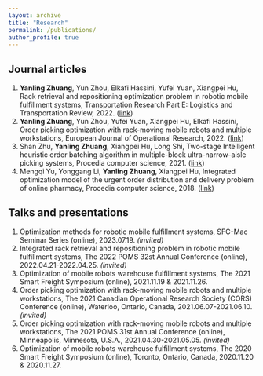 ```yaml
---
layout: archive
title: "Research"
permalink: /publications/
author_profile: true
---
```


## Journal articles

1. **Yanling Zhuang**, Yun Zhou, Elkafi Hassini, Yufei Yuan, Xiangpei Hu, Rack retrieval and repositioning optimization problem in robotic mobile fulfillment systems, Transportation Research Part E: Logistics and Transportation Review, 2022. ([link](https://doi.org/10.1016/j.tre.2022.102920))
2. **Yanling Zhuang**, Yun Zhou, Yufei Yuan, Xiangpei Hu, Elkafi Hassini, Order picking optimization with rack-moving mobile robots and multiple workstations, European Journal of Operational Research, 2022. ([link](https://doi.org/10.1016/j.ejor.2021.08.003))
3. Shan Zhu, **Yanling Zhuang**, Xiangpei Hu, Long Shi, Two-stage Intelligent heuristic order batching algorithm in multiple-block ultra-narrow-aisle picking systems, Procedia computer science, 2021. ([link](https://doi.org/10.1016/j.procs.2021.08.202))
4. Mengqi Yu, Yonggang Li, **Yanling Zhuang**, Xiangpei Hu, Integrated optimization model of the urgent order distribution and delivery problem of online pharmacy, Procedia computer science, 2018. ([link](https://doi.org/10.1016/j.procs.2018.08.067))

## Talks and presentations

1. Optimization methods for robotic mobile fulfillment systems, SFC-Mac Seminar Series (online), 2023.07.19. *(invited)*
2. Integrated rack retrieval and repositioning problem in robotic mobile fulfillment systems, The 2022 POMS 32st Annual Conference (online), 2022.04.21-2022.04.25. *(invited)*
3. Optimization of mobile robots warehouse fulfillment systems, The 2021 Smart Freight Symposium (online), 2021.11.19 & 2021.11.26.
4. Order picking optimization with rack-moving mobile robots and multiple workstations, The 2021 Canadian Operational Research Society (CORS) Conference (online), Waterloo, Ontario, Canada, 2021.06.07-2021.06.10. *(invited)*
5. Order picking optimization with rack-moving mobile robots and multiple workstations, The 2021 POMS 31st Annual Conference (online), Minneapolis, Minnesota, U.S.A., 2021.04.30-2021.05.05. *(invited)*
6. Optimization of mobile robots warehouse fulfillment systems, The 2020 Smart Freight Symposium (online), Toronto, Ontario, Canada, 2020.11.20 & 2020.11.27.

